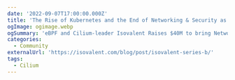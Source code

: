 ```yaml
---
date: '2022-09-07T17:00:00.000Z'
title: 'The Rise of Kubernetes and the End of Networking & Security as You Know It.  What is Next?'
ogImage: ogimage.webp
ogSummary: 'eBPF and Cilium-leader Isovalent Raises $40M to bring Networking & Security into the Cloud Native Era'
categories:
  - Community
externalUrl: 'https://isovalent.com/blog/post/isovalent-series-b/'
tags:
  - Cilium
---
```


